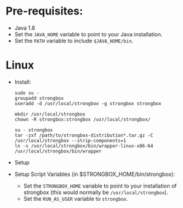 
# Pre-requisites:
* Java 1.8
* Set the `JAVA_HOME` variable to point to your Java installation.
* Set the `PATH` variable to include `$JAVA_HOME/bin`.

# Linux

* Install:

    ```
    sudo su -
    groupadd strongbox
    useradd -d /usr/local/strongbox -g strongbox strongbox
    
    mkdir /usr/local/strongbox
    chown -R strongbox:strongbox /usr/local/strongbox/
    
    su - strongbox
    tar -zxf /path/to/strongbox-distribution*.tar.gz -C /usr/local/strongbox --strip-components=1
    ln -s /usr/local/strongbox/bin/wrapper-linux-x86-64 /usr/local/strongbox/bin/wrapper
    ```

* Setup
 * Setup Script Variables (in $STRONGBOX_HOME/bin/strongbox):
   * Set the `STRONGBOX_HOME` variable to point to your installation of strongbox (this would normally be `/usr/local/strongbox`).
    * Set the `RUN_AS_USER` variable to `strongbox`.

